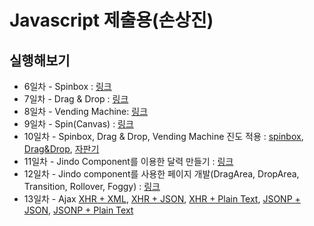 Javascript 제출용(손상진)
===========================

실행해보기
--------------------------------------

- 6일차 - Spinbox : [링크](http://sjworks.github.com/javascript/day6/demo.html)
- 7일차 - Drag & Drop : [링크](http://sjworks.github.com/javascript/day7/demo.html)
- 8일차 - Vending Machine: [링크](http://sjworks.github.com/javascript/day8/demo.html)
- 9일차 - Spin(Canvas) : [링크](http://sjworks.github.com/javascript/day9/demo.html)
- 10일차 - Spinbox, Drag & Drop, Vending Machine 진도 적용 : [spinbox](http://sjworks.github.com/javascript/day10/spinbox.jindo/demo.html), [Drag&Drop](http://sjworks.github.com/javascript/day10/drag_n_drop.jindo/demo.html), [자판기](http://sjworks.github.com/javascript/day10/vending_machine.jindo/demo.html)
- 11일차 - Jindo Component를 이용한 달력 만들기 : [링크](http://sjworks.github.com/javascript/day11/demo.html)
- 12일차 - Jindo component를 사용한 페이지 개발(DragArea, DropArea, Transition, Rollover, Foggy) : [링크](http://sjworks.github.com/javascript/day12/demo.html)
- 13일차 - Ajax [XHR + XML](http://sjworks.github.com/javascript/day13_ajax/xhr+xml.html), [XHR + JSON](http://sjworks.github.com/javascript/day13_ajax/xhr+json.html), [XHR + Plain Text](http://sjworks.github.com/javascript/day13_ajax/xhr+plaintext.html), [JSONP + JSON](http://sjworks.github.com/javascript/day13_ajax/jsonp+json.html), [JSONP + Plain Text](http://sjworks.github.com/javascript/day13_ajax/jsonp+plaintext.html)